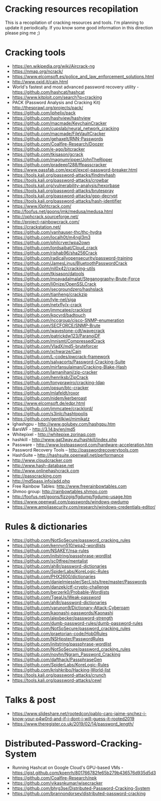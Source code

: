 # Cracking resources recopilation

This is a recopilation of cracking resources and tools. I'm planning to update it periodically. If you know some good information in this direction please ping me ;)

# Cracking tools

* https://en.wikipedia.org/wiki/Aircrack-ng
* https://nmap.org/ncrack/
* https://www.elcomsoft.es/police_and_law_enforcement_solutions.html
* http://www.oxid.it/cain.html
* World's fastest and most advanced password recovery utility - https://github.com/hashcat/hashcat
* https://www.kitploit.com/search?q=cracking	
* PACK (Password Analysis and Cracking Kit) http://thesprawl.org/projects/pack/
* https://github.com/iphelix/pack
* https://github.com/hashview/hashview
* https://github.com/macmade/KeychainCracker
* https://github.com/cupslab/neural_network_cracking
* https://github.com/macmade/FileVaultCracker
* https://github.com/gehaxelt/RNN-Passwords
* https://github.com/Coalfire-Research/Doozer
* https://github.com/e-ago/bitcracker
* https://github.com/tkisason/gcrack
* https://github.com/magnumripper/JohnTheRipper
* https://github.com/pradeep1288/ffpasscracker
* https://www.passfab.com/excel/excel-password-breaker.html
* https://tools.kali.org/password-attacks/findmyhash
* https://tools.kali.org/password-attacks/crowbar
* https://tools.kali.org/vulnerability-analysis/hexorbase
* https://tools.kali.org/password-attacks/brutespray
* https://tools.kali.org/password-attacks/gpp-decrypt
* https://tools.kali.org/password-attacks/hash-identifier
* https://www.l0phtcrack.com/
* http://foofus.net/goons/jmk/medusa/medusa.html
* http://ophcrack.sourceforge.net/
* http://project-rainbowcrack.com/
* https://crackstation.net/
* https://github.com/vanhauser-thc/thc-hydra
* https://github.com/localh0t/m4ngl3m3
* https://github.com/philcryer/wpa2own
* https://github.com/lordsaibat/Cloud_crack
* https://github.com/rishab96/sha256Crack
* https://github.com/radicallyopensecurity/password-training
* https://github.com/JamesLinus/BluetoothPasswordCrack
* https://github.com/nil0x42/cracking-utils
* https://github.com/tkisason/datools
* https://github.com/moayadalmalat/Steganography-Brute-Force
* https://github.com/li0nize/OpenSSLCrack
* https://github.com/secgroundzero/hashslack
* https://github.com/tianheng/crackzip
* https://github.com/lyle-nel/siga
* https://github.com/netxfly/x-crack
* https://github.com/jmmcatee/cracklord
* https://github.com/kpcyrd/badtouch
* https://github.com/nccgroup/cisco-SNMP-enumeration
* https://github.com/SECFORCE/SNMP-Brute
* https://github.com/wavestone-cdt/wavecrack
* https://github.com/patrickdw123/ParanoiDF
* https://github.com/mnismt/CompressedCrack
* https://github.com/VladX/md5-bruteforcer
* https://github.com/xchwarze/Cain
* https://github.com/L-codes/pwcrack-framework
* https://github.com/salvacorts/Password-Cracking-Suite
* https://github.com/mirfansulaiman/Cracking-Blake-Hash
* https://github.com/lamanihani/zip-cracker
* https://github.com/henriksb/ZipCrack
* https://github.com/tonyprawiro/cracking-ldap
* https://github.com/opsun/btc-cracker
* https://github.com/mlafeldt/roxor
* https://github.com/nidem/kerberoast
* https://www.elcomsoft.de/edpr.html
* https://github.com/jmmcatee/cracklord/
* https://github.com/s3inlc/hashtopolis
* https://github.com/gentilkiwi/mimikatz
* Ighashgpu - http://www.golubev.com/hashgpu.htm 
* BarsWF - http://3.14.by/en/md5
* Whitepixel - http://whitepixe.zorinaq.com 
* hashkill - http://www.gat3way.eu/hashkill/index.php
* Passware - http://www.lostpassword.com/hardware-acceleration.htm
* Password Recovery Tools – http://passwordrecoverytools.com
* HashSuite – http://hashsuite.openwall.net/performance
* http://www.cloudcracker.com
* http://www.hash-database.net
* http://www.onlinehashcrack.com
* http://passcracking.com
* http://md5pass.info/add.php
* Free Rainbow Tables: http://www.freerainbowtables.com
* Shmoo group: http://rainbowtables.shmoo.com
* http://foofus.net/goons/fizzgig/fgdump/fgdump-usage.htm
* https://www.openwall.com/passwords/windows-pwdump
* https://www.ampliasecurity.com/research/windows-credentials-editor/

# Rules & dictionaries

* https://github.com/NotSoSecure/password_cracking_rules
* https://github.com/kennyn510/wpa2-wordlists
* https://github.com/NSAKEY/nsa-rules
* https://github.com/initstring/passphrase-wordlist
* https://github.com/sc0tfree/mentalist
* https://github.com/ah8r/password-dictionaries
* https://github.com/SpiderLabs/KoreLogic-Rules
* https://github.com/PHX2600/dictionaries
* https://github.com/danielmiessler/SecLists/tree/master/Passwords
* https://github.com/danzek/ctf-crypto-challenge
* https://github.com/berzerk0/Probable-Wordlists
* https://github.com/TgeaUs/Weak-password
* https://github.com/ah8r/password-dictionaries
* https://github.com/varunon9/Dictionary-Attack-Cyberoam
* https://github.com/kaonashi-passwords/Kaonashi
* https://github.com/alexbecker/password-strength
* https://github.com/dumb-password-rules/dumb-password-rules
* https://github.com/NotSoSecure/password_cracking_rules
* https://github.com/praetorian-code/Hob0Rules
* https://github.com/NSHipster/PasswordRules
* https://github.com/initstring/passphrase-wordlist
* https://github.com/NotSoSecure/password_cracking_rules
* https://github.com/novhn/Ngram_Password_Cracking
* https://github.com/dafthack/PassphraseGen
* https://github.com/SpiderLabs/KoreLogic-Rules
* https://github.com/krishkribo/Hacking-World-list
* https://tools.kali.org/password-attacks/crunch
* https://tools.kali.org/password-attacks/cewl

# Talks & post
* https://www.slideshare.net/rootedcon/pablo-caro-jaime-snchez-i-know-your-p4w0rd-and-if-i-dont-i-will-guess-it-rooted2019
* https://www.theregister.co.uk/2019/02/14/password_length/

# Distributed-Password-Cracking-System

* Running Hashcat on Google Cloud's GPU-based VMs - https://gist.github.com/koenrh/801766782fe65b279b436576d935d5d3
* https://github.com/Coalfire-Research/npk
* https://github.com/vikasnkumar/wisecracker
* https://github.com/bhrg3se/Distributed-Password-Cracking-System
* https://github.com/brannondorsey/distributed-password-cracking







